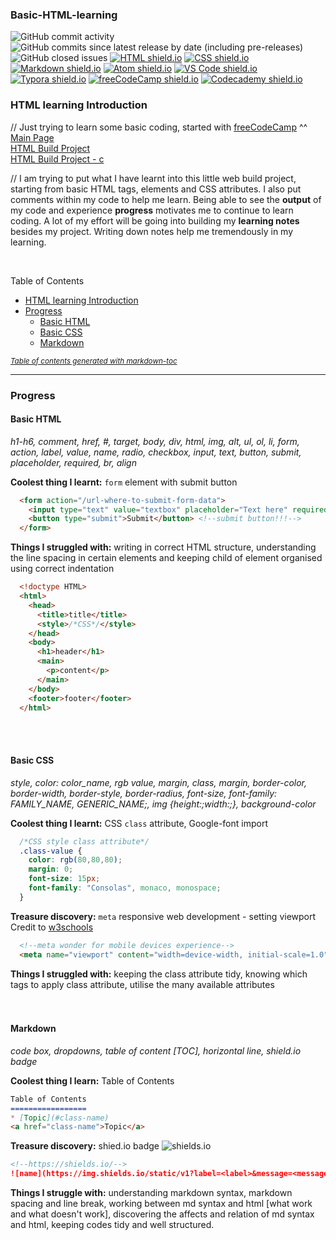 ### Basic-HTML-learning

![GitHub commit activity](https://img.shields.io/github/commit-activity/m/mcjoules/html-learning?color=brightgreen&logo=Github)
![GitHub commits since latest release by date (including pre-releases)](https://img.shields.io/github/commits-since/mcjoules/html-learning/v1.0.0?color=brightgreen&include_prereleases&logo=Github)
![GitHub closed issues](https://img.shields.io/github/issues-closed/mcjoules/html-learning?logo=GitHub)
<a href="https://html.spec.whatwg.org/" target="_blank"><img alt="HTML shield.io" src="https://img.shields.io/static/v1?label=HTML&message=build&color=green&logo=HTML5"></a>
<a href="https://www.w3.org/Style/CSS/Overview.en.html" target="_blank"><img alt="CSS shield.io" src="https://img.shields.io/static/v1?label=CSS&message=build&color=green&logo=CSS3"></a>
<a href="https://daringfireball.net/projects/markdown/" target="_blank"><img alt="Markdown shield.io" src="https://img.shields.io/static/v1?label=Markdown&message=build&color=green&logo=Markdown"></a>
<a href="https://atom.io/" target="_blank"><img alt="Atom shield.io" src="https://img.shields.io/static/v1?label=Atom&message=editor&color=teal&logo=Atom"></a>
<a href="https://code.visualstudio.com/" target="_blank"><img alt="VS Code shield.io" src="https://img.shields.io/static/v1?label=VS%20Code&message=editor&color=teal&logo=Visual%20Studio%20Code"></a>
<a href="https://typora.io/" target="_blank"><img alt="Typora shield.io" src="https://img.shields.io/static/v1?label=Typora&message=editor&color=teal&logo="></a>
<a href="https://www.freecodecamp.org/" target="_blank"><img alt="freeCodeCamp shield.io" src="https://img.shields.io/static/v1?label=freeCodeCamp&message=course&color=yellow&logo=freeCodeCamp"></a>
<a href="https://www.codecademy.com/learn" target="_blank"><img alt="Codecademy shield.io" src="https://img.shields.io/static/v1?label=Codecademy&message=course&color=yellow&logo=Codecademy"></a>

### HTML learning Introduction

// Just trying to learn some basic coding, started with [freeCodeCamp](https://www.freecodecamp.org/) ^^  
[Main Page](https://mcjoules.github.io/html-learning)  
[HTML Build Project](https://mcjoules.github.io/html-learning/web-build-project/htmlbasic.html)  
[HTML Build Project - c](https://mcjoules.github.io/html-learning/web-build-project/htmlbasic-c)  

// I am trying to put what I have learnt into this little web build project, starting from basic HTML tags, elements and CSS attributes. I also put comments within my code to help me learn. Being able to see the **output** of my code and experience **progress** motivates me to continue to learn coding. A lot of my effort will be going into building my **learning notes** besides my project. Writing down notes help me tremendously in my learning.  

<br/>

Table of Contents  
- [HTML learning Introduction](#html-learning-introduction)
- [Progress](#progress)
  * [Basic HTML](#basic-html)
  * [Basic CSS](#basic-css)
  * [Markdown](#markdown)

<small><i><a href='http://ecotrust-canada.github.io/markdown-toc/'>Table of contents generated with markdown-toc</a></i></small>
<br/>

* * *

### Progress
#### Basic HTML

_h1-h6, comment, href, #, target, body, div, html, img, alt, ul, ol, li, form, action, label, value, name, radio, checkbox, input, text, button, submit, placeholder, required, br, align_
<br/>

**Coolest thing I learnt:** `form` element with submit button

```html
  <form action="/url-where-to-submit-form-data">
    <input type="text" value="textbox" placeholder="Text here" required> <!--required attribute, required before submit-->
    <button type="submit">Submit</button> <!--submit button!!!-->
  </form>
```

**Things I struggled with:** writing in correct HTML structure, understanding the line spacing in certain elements and keeping child of element organised using correct indentation

```html
  <!doctype HTML>
  <html>
    <head>
      <title>title</title>
      <style>/*CSS*/</style>
    </head>
    <body>
      <h1>header</h1>
      <main>
        <p>content</p>
      </main>
    </body>
    <footer>footer</footer>
  </html>
```

<br/>
<br/>

#### Basic CSS

_style, color: color_name, rgb value, margin, class, margin, border-color, border-width, border-style, border-radius, font-size, font-family: FAMILY_NAME, GENERIC_NAME;, img {height:;width:;}, background-color_
<br/>

**Coolest thing I learnt:** CSS `class` attribute, Google-font import

```css
  /*CSS style class attribute*/
  .class-value {
    color: rgb(80,80,80);
    margin: 0;
    font-size: 15px;
    font-family: "Consolas", monaco, monospace;
  }
```

**Treasure discovery:** `meta` responsive web development - setting viewport <br>
Credit to [w3schools](https://www.w3schools.com/css/css_rwd_viewport.asp)  

```html
  <!--meta wonder for mobile devices experience-->
  <meta name="viewport" content="width=device-width, initial-scale=1.0">
```

**Things I struggled with:** keeping the class attribute tidy, knowing which tags to apply class attribute, utilise the many available attributes
<br/>
<br/>
<br/>

#### Markdown

_code box, dropdowns, table of content [TOC], horizontal line, shield.io badge_
<br/>

**Coolest thing I learn:** Table of Contents

```markdown
Table of Contents
=================
* [Topic](#class-name)
<a href="class-name">Topic</a>
```

**Treasure discovery:** shied.io badge ![shields.io](https://img.shields.io/static/v1?label=shields.io&message=badge&color=%3Cbrightgreen%3E&logo=Shields.io)

```markdown
<!--https://shields.io/-->
![name](https://img.shields.io/static/v1?label=<label>&message=<message>&color=<color>&logo=<name>)
```

**Things I struggle with:** understanding markdown syntax, markdown spacing and line break, working between md syntax and html [what work and what doesn't work], discovering the affects and relation of md syntax and html, keeping codes tidy and well structured.

